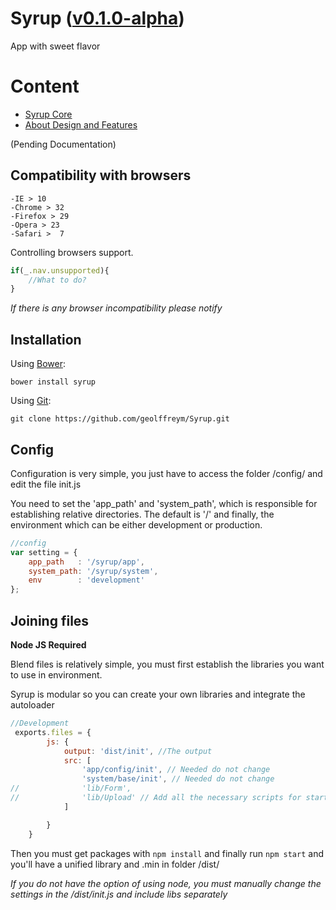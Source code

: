 Syrup ([v0.1.0-alpha](https://en.wiktionary.org/wiki/alpha_version))
=======
App with sweet flavor

Content
=======

* [Syrup Core](https://github.com/geolffreym/Syrup/blob/master/readme/CORE.md)
* [About Design and Features](https://github.com/geolffreym/Syrup/blob/master/readme/ABOUT.md)

(Pending Documentation)

Compatibility with browsers
---------------------------
    
    -IE > 10
    -Chrome > 32
    -Firefox > 29
    -Opera > 23 
    -Safari >  7 


Controlling browsers support.

```js
if(_.nav.unsupported){
    //What to do?
}
```
*If there is any browser incompatibility please notify*


Installation
-----------

Using [Bower](http://bower.io/):

`bower install syrup`

Using [Git](http://git-scm.com/docs/git-clone):

`git clone https://github.com/geolffreym/Syrup.git` 


Config
------
Configuration is very simple, you just have to access the folder /config/ and edit the file init.js 

You need to set the 'app_path' and 'system_path', which is responsible for establishing relative directories. The default is '/' and finally, the environment which can be either development or production.

```js
//config
var setting = {
	app_path   : '/syrup/app',
	system_path: '/syrup/system',
	env        : 'development'
};
```

  
Joining files
-------------

**Node JS Required**

Blend files is relatively simple, you must first establish the libraries you want to use in environment.

Syrup is modular so you can create your own libraries and integrate the autoloader

```js
//Development
 exports.files = {
        js: {
            output: 'dist/init', //The output
            src: [
                'app/config/init', // Needed do not change
                'system/base/init', // Needed do not change
//              'lib/Form',
//              'lib/Upload' // Add all the necessary scripts for startup
            ]

        }
    }
```

Then you must get packages with `npm install` and finally run `npm start` and you'll have a unified library and .min in folder /dist/

*If you do not have the option of using node, you must manually change the settings in the /dist/init.js and include libs separately*
